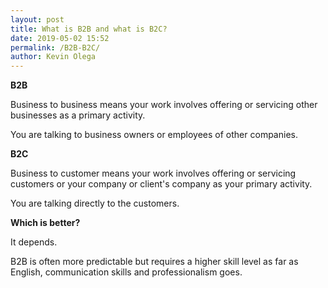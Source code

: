 ```yaml
--- 
layout: post 
title: What is B2B and what is B2C?
date: 2019-05-02 15:52
permalink: /B2B-B2C/ 
author: Kevin Olega 
--- 
```

**B2B**

Business to business means your work involves offering or servicing other businesses as a primary activity. 

You are talking to business owners or employees of other companies.

**B2C**

Business to customer means your work involves offering or servicing customers or your company or client's company as your primary activity. 

You are talking directly to the customers.

**Which is better?** 

It depends. 

B2B is often more predictable but requires a higher skill level as far as English, communication skills and professionalism goes.
